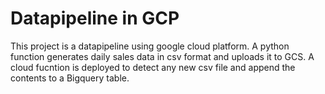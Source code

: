 # Datapipeline in GCP

This project is a datapipeline using google cloud platform. A python function generates daily sales data in csv format and uploads it to GCS. A cloud fucntion is deployed to detect any new csv file and append the contents to a Bigquery table. 

